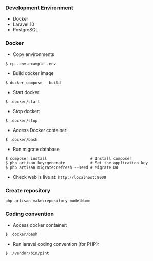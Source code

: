 ### Development Environment

-   Docker
-   Laravel 10
-   PostgreSQL

### Docker
-   Copy environments
```
$ cp .env.example .env
```
-   Build docker image

```
$ docker-compose --build
```

-   Start docker:

```
$ .docker/start
```

-   Stop docker:

```
$ .docker/stop
```

-   Access Docker container:

```
$ .docker/bash
```

-    Run migrate database

```
$ composer install                   # Install composer
$ php artisan key:generate           # Set the application key
$ php artisan migrate:refresh --seed # Migrate DB
```

-   Check web is live at: `http://localhost:8000`

### Create repository
```
php artisan make:repository modelName
```

### Coding convention

-   Access docker container:

```
$ .docker/bash
```

-   Run laravel coding convention (for PHP):

```
$ ./vendor/bin/pint
```
